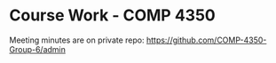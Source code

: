 # Course Work - COMP 4350

Meeting minutes are on private repo: https://github.com/COMP-4350-Group-6/admin
